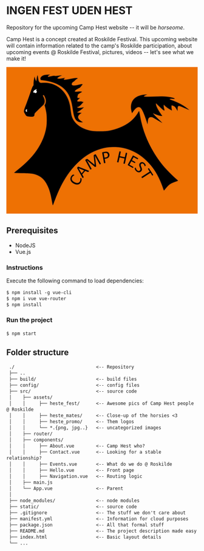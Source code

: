 # INGEN FEST UDEN HEST
Repository for the upcoming Camp Hest website -- it will be *horseome*.

Camp Hest is a concept created at Roskilde Festival. This upcoming website will contain information related to the camp's Roskilde participation, about upcoming events @ Roskilde Festival, pictures, videos -- let's see what we make it!

![Camp Hest Logo](https://github.com/frksteenhoff/CampHest/blob/master/img/camphest.jpg)

## Prerequisites
* NodeJS
* Vue.js

### Instructions
Execute the following command to load dependencies:

```
$ npm install -g vue-cli 
$ npm i vue vue-router
$ npm install
```

### Run the project
``$ npm start``

## Folder structure

```
 ./                              <-- Repository
 ├── ..
 ├── build/                      <-- build files
 ├── config/                     <-- config files
 ├── src/                        <-- source code
 │    ├── assets/
 │    │     ├── heste_fest/      <-- Awesome pics of Camp Hest people @ Roskilde
 │    │     ├── heste_mates/     <-- Close-up of the horsies <3
 │    │     ├── heste_promo/     <-- Them logos 
 │    │     └── *.{png, jpg..}   <-- uncategorized images
 │    ├── router/
 │    ├── components/
 │    │     ├── About.vue        <-- Camp Hest who?
 │    │     ├── Contact.vue      <-- Looking for a stable relationship?
 │    │     ├── Events.vue       <-- What do we do @ Roskilde
 │    │     ├── Hello.vue        <-- Front page
 │    │     ├── Navigation.vue   <-- Routing logic
 │    ├── main.js      
 │    └── App.vue                <-- Parent
 │     
 ├── node_modules/               <-- node modules
 ├── static/                     <-- source code
 ├── .gitignore                  <-- The stuff we don't care about
 ├── manifest.yml                <-- Information for cloud purposes
 ├── package.json                <-- All that formal stuff
 ├── README.md                   <-- The project description made easy
 ├── index.html                  <-- Basic layout details
 └── ...
 ```
